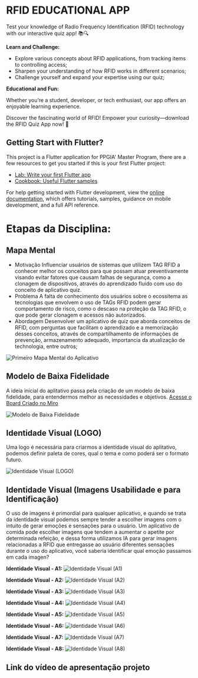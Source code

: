 # RFID EDUCATIONAL APP

  Test your knowledge of Radio Frequency Identification (RFID) technology with our interactive quiz app! 📚🔍

**Learn and Challenge:**

  - Explore various concepts about RFID applications, from tracking items to controlling access;
  - Sharpen your understanding of how RFID works in different scenarios;
  - Challenge yourself and expand your expertise using our quiz;

**Educational and Fun:**

Whether you’re a student, developer, or tech enthusiast, our app offers an enjoyable learning experience.

Discover the fascinating world of RFID!
Empower your curiosity—download the RFID Quiz App now! 🚀

## Getting Start with Flutter?

This project is a Flutter application for PPGIA' Master Program, there are a few resources to get you started if this is your first Flutter project:

- [Lab: Write your first Flutter app](https://docs.flutter.dev/get-started/codelab)
- [Cookbook: Useful Flutter samples](https://docs.flutter.dev/cookbook)

For help getting started with Flutter development, view the
[online documentation](https://docs.flutter.dev/), which offers tutorials,
samples, guidance on mobile development, and a full API reference.


# Etapas da Disciplina:

## Mapa Mental
  - Motivação
     Influenciar usuários de sistemas que utilizem TAG RFID a conhecer melhor os conceitos para que possam atuar preventivamente visando evitar fatores que causam falhas de segurança, como a clonagem de dispositivos, através do aprendizado fluido com uso do conceito de aplicativo quiz.
  - Problema
     A falta de conhecimento dos usuários sobre o ecossitema as tecnologias que envolvem o uso de TAGs RFID podem gerar comportamento de risco, como o descaso na proteção da TAG RFID, o que pode gerar clonagem e acessos não autorizados.
  - Abordagem
     Desenvolver um aplicativo de quiz que aborda conceitos de RFID, com perguntas que facilitam o aprendizado e a memorização desses conceitos, através de compartilhamento de informações de prevenção, armazenamento adequado, importancia da atualização de technologia, entre outros;

  <img src="https://lh3.googleusercontent.com/fife/ALs6j_F05lWa12osFzkdDOVzqTRxaixHychTnYvNPCQj6rovyWuMWSkOoDnjr7iZHEXTjdSGbBFgGpYztEZwT2Gf9eaZQmX5mTDchy1N-MklKwo5h1E-JbcLXRlGUCknOjuZmM4nJLb-MfqrKdUTplRXupA4QRAbVwkipnEFgUw_aqd3Z35infrtlHBYdtxhljDAEPkHZ2X2aApJZU4DSOIB04Vsey-xGAGLHLLf1SrYalIt28shimC2atWjLdouTv_kTB0sbqqzi-WnfiljO8fAn4bgVAXfLttorCc8EbMDLdFVn2c2nbH6LExr5X7jO5sUe67k1wfmzGUO0rDROCnkq81JLG17Y5Xg2O4HQfpKNY6U7QhcAHvbhZNVH3iu8kfZTu8UIe4CFc3vbAZzW62upeuXpy8CsM8Ig1jxemAOwq27PLMqI7yVMI3SSc7ir_03cF516pj2vUFTwf90SQaKFS5snSWPAiu8CzQ0Ntx1BwwNS01bP3ffyvchXpqfQy8qQcHntHqSV873FwLIHGW9Qywdxfo4falzD6jhX7aN-LUuzBh3-_Q3HI8tI1LnRh-fRHD3Mif1wBv5q_mcDD2Wh0pb3wN4BZ6_5duMsJnWRAGLyn-3ZyPvWN8DbfpSj3CiSY0RgXTqUp0t6hOqPJhlu1ESBTLwW-isKbFt4ee9DiDjaSW83D7qexpKHIOfh_Ad3vC-Um7ZF2nr9_7q9p9I5DpAy2Zx2e3o_B83mQphYdOAD8w-mqvwKUWEIWef46c1qwvnfBKUa4poyDYMShypjktCC162OFXvoZGHSM1d-_tkuGPJoEul4O5XyRxBUDEW818SV8Q5lbM4EOvDCVf8TqVIDhhCzn7d12pv4zLnNb0e73UMs4i89APErm71AOYYWLt6VMaPszzw3lNRLk7eqv-VKUsZ7afMftzLpFMcHvb9mDUMimwCYVwz4fDd6Nzr_A-gbnQKQoOlxLypUKG9PojcBBSKxs1hZdZeFkaGhYzcqOyPeTgBmiWFV6472pqQxx__ecHy062V0RUwvTwZQEYJivHJL1yk_QsKxgF6GkYmWm-nkIINxUozlLlLB8c6JfsADPJsTFRbKIgak7MpcF5e8tH6vtAJQG9R8CSLo0EOWN2JUJ_2lt3zW-X9jAx3hsk5fDABHGticn2rQMQRm8G58gq2jFPEIHr28Qq3wv34w0RfVX0JZwBi-2xaMWD-QR_eJnwH0VSuXKJ_agT61LboJ1uFVXo8S6eC8EFKRm_O0UdqMBrtbLxXRFOKtl5SVG3RWAc0m1GJYrxpQMt6iAuL7qJpHH6M_E8C5nAP9koCwN3l26Z3dq_Nca3dLwrnBmF7fUoq257FjLXqR_on8tjGAYcOfnhnRaAvgTIi8NWt_Gg-qI2UdDsG5nCrP99Y4mF-xIG0WEZvP_kLwm481fQ3ltkiehkV7dNkxd_0JbcpCNyDl6qOyDDFn5YkJ1hykX6b8vOzYJN-JpeazOcuKCJzou4CmDuF3A90fWCKc07FjHOgR3XLB4T5Yy7SH-oOSeZ9FahwUJ7zT5goD99I8DqXt2yip8AW5t2YVDCgDxFjbt0MJngG131Ey78Iq9BMXyQ6oBb6_vxXPJ3Dcw11lf5yEAUb-gxb8sRFCsdRjoldfdwfOni-7zKA=w1920-h912" alt="Primeiro Mapa Mental do Aplicativo">

## Modelo de Baixa Fidelidade

  A ideia inicial do aplitativo passa pela criação de um modelo de baixa fidelidade, para entendermos melhor as necessidades e objetivos. [Acesse o Board Criado no Miro](https://miro.com/app/board/uXjVKZL9to4=/)

  <img src="https://lh3.googleusercontent.com/fife/ALs6j_EO4uuDN79eukWFItVkIJlVS0N1fqd03FwXlmydydRt2ycg1pA6lcy6PpJGINDpnGVikZmc0GURqXJ8M3Au8mTFLJbqs23MZFhQGlG0FfNkHTI-WSmRzkix1BXRjVGGXR8Z0nmYwH_S8WyVfB4LD0F6auZRom2ydBkncV0AHW7qPRbhhNHykbxLyBWW122iHv42nKpOuY1KEO27BIvT84FeJ9aSlUb3nxt9WrHO7SF14cVgymBvtMoK7ZgMY8ATM-5XX88vmhtCOkeOpZz1lT8zGIuXRtHn_Imd4KckiMhcdFiSETZPc3LknKzWUrH5FbU0uUJeyDN4VDNdHHaz-2WY9RCx-LQGCxaYKqL8q2YyA4eLotX4ZXSCghJ--u1aVrhoTH6OHtGaevCECZC952ETM_KUQZn8J-M6Z5n4B5OJTX_gPSlTZBmOWU98wEjh7e2ak3lw7Kx7ZSy9H2rGAx_75-6PMSfkux6KzebyWaauNRcNfyyCuzAU9TkOjZiESa38KOr8fIAUPQ72a_uPRf8LACa6lYASX7xpHQuWGn21GQ9bhbIE1JqJ9nQdLeVm92AHtGQ4COKvdcCBmzIwa43DTkXHIadtU6mHUa7mwuzKJMGjikZf9Bvp_cYQi5Bbe2JPkLQDNjfetrcFTD37UNfJ2ZgM8bEW1gAgIcvoa89qY_B934UFvb1ICR3aiFBUmm_cRw15HPXtBJazVeifhco96_gPkwoaE6hHfF6k4niefThEfqc9GVFsCiKlnrxJqFRdr5-IM6nCLYihGrvax4lwwuEmC3OLIMkviVoaumF2NyoqofrLj0ZXSj0noyeQgJe3tNJ0KhPBD2RGjdve_xFgnjBIfUQ2TebIyHMtokzFjSBFyQy5M78JZYCTXw9r_Nf4sqcORDbgMxL-GONpx9y4DqfnT170i4UHr0lZ_WVXtLKfDYV_XD10Ev0rTuUDPCeqJb-ObPVBgdqLX-PPgykjc9734Ix-r9Z9V_0oNmLi2Z48bFBFwIdOCZCsJwT-st1VtL_9mmF4wIH_r8ZOWA375OVIim9Q31K2zTF-E4gICM6GRspopkAA99cmPT-MoB8FP__RfsCrclzYwGdE2mxpSn2G_Nl4Dtv1SgAHOGGiCoQVCebSPYfJG077vm1lr6Y0PH5FDcLhpxzxTW3b4LedDBRreJw6ZMuP9NLnFK43IooQ-EmYokjnomfpx_2RKCmCIIQoQfqzelfHcH3qtX4FQ_kAHXmJ29VHlQnCUdFdkPZ8i72P3-aw3svcS_O0Vm5eURHRyNWegFPCL2k9FVAVbAAXwYejCzFZYcEz9KV2Go7STyXFEcpxDDGpOUWbRENHyGqVxfDUutwjMlidET3f2wfKaRJJ59tSAFA039Zf5jfiuhDGyfJR_YPvi_cI1Akiy7k_L7znH5CFlmtYbteo3HbWqLvUKZ8gnpXPcL0oEmsrLXhtiFTWtqrFloNuB_oYp9HEtRaC5QUQp3Wk7WXej0f5_sAiAJpFGsujVeqhOyv208WFUB95hVs9VALNWiMH8ocxhlbSAPi7f36AgvEHLVQXEcCouJJ-dat7ghyprNHtv9f5GXhiXgHCd6QgoxSKBFfdY0vV2Z_pS_oRyFB0k9xTjuEsmG7oZ_b2SpiLZojdrtgHLG9j=w1920-h912" alt="Modelo de Baixa Fidelidade">

## Identidade Visual (LOGO)

  Uma logo é necessária para criarmos a identidade visual do aplitativo, podemos definir paleta de cores, qual o tema e como poderá ser o formato futuro.


  <img src="https://lh3.googleusercontent.com/fife/ALs6j_GhbnmZBxcnKphwxTaZ-gy4FXZN75wY24NZ1r2h-lIS2tJAlpRmxEuHogPqzp88-uyAuFvn8ntmW0417dVdXTgrt4-MsJIWxolPNB1jIQadJXkFnprOrVnA3y3RwuIBMX5V2AFyCRqJi3F2n-2FyUWl27Q8GrhjuQ8jIpwM90o2jgZc5lt--SHZ3Ll0KDLlAOjLfhdkS-6qNDf7JibkAtmSmI7zTIrl1BrcyA_jA2JpyWeYU_96m2rpGZxMjVsgC1AhRB4uHpSFef-E6w3ICkNvEv9--YSj3gDMM2pJJFrBEIA3cfzmAQRynPv078KzrL-qkynspwE6v_tdtUnGdC5eB-1hmCSDAI-2j8sZmZMu6e5Ec-onbktN50qrkRW9_KglWrdsWM0jzEmGdA4e8bo1u3NDxWXFkpiK_XU-QWTK1lRt5ZmSc4e5uwC3BrExMTyX9QyAIaSHCRwVp3d9oiaWBeTuSluJrG6CfSP6T9oWKstnZ0iaeMNJ9oYTpnnhtS22r7tXEnkwUb8rf3-DJkGFtd7gO66dPBqKrCN-nfWvprk44-sIt8n8AhiO6IcSQ_OYIFXn5FkutX8jU1X7H9FK9czRvRKRnBy3Ev0nY2vp_fK_YZEE02PezeHtF4PMyFwXugwiMf9QkkmNanMxY3VBvF7JIuCB3JGxZli8JP0uo-WCKW47Uk9hQ2cqDQ7pnjfNv7YE7GWkOdeA0AIvM6GMDRQo1v89GauuvSOutBE70QyjV8UGE2Q3gPyrxuPFaN2EVqDfnw4UlrFU4cY2KJBrx4hmpHuS8cjqxYG7RauZPST2mDY0Pmb5qKTMwfbZ5G-GEQi2ZRbh5boueLaaggQqf5uLElR7RXGpvE5b8KG0Vew4XOX4bN7YdJmJifSJL8Ew3O-k9BPIO3owMPoH02kwuk8IvOdRGb4x3Uzz8XBSMjRJKkoKW_pd8vd6Cu6ieKYh6gtvZpqBlzvuUJ4A-sydoiQxquSPGnLmcSmv4gAPGVRo3PLVet0Yqspio1GJQmy_mE8_1WdVYUY9KIvMA9O-vnQldT8ZbLyz367dE01AF319eOBhAC3SsG5OxcDOOqX3yxppN9K15uEHc7Ddgrw17wMSdJCbgstIB9lM8I_riUs7IxIW8Nd29o5ydS8806Y3dbcm0aP7-LdeAO05Fbjtc_KNnjQeH10wcX6Ebdg8AT8GCgJATpT8hUaBXdC_B1g9MzIuqDFsG6Y2aPCJsh97VO6TGkpjvqUtQkZv6ojNVmcLnj_BBszhfLnXxve6gTuZU4egTfTERnwkjJjerwJEG1oOU0s4-V-HRicNo3vhB0zIiGdnJow0hH2Pfzcz7uvanQY1c4Ao1EXqNEdC-OLtGkjV-VafKKmILGfDlW90e17m_4udARzZdeDzR28GljysXko6_ALr5jsNpjvJXVlrypu9aTXElehBtOqhC78shuDk92GULMyjXHAg6jbSHLcy0AwDMeqWrfhFGNbu2oxaU4_RxcYkCQv-eZtgZrmr_D7Rshd9xgslyWeoefHioFzwUzdOy-NzEQ9nAoleZO_QWhYpNP-LVUxnkVWKihdvwYMMV_VJ5LOPUA521XeQrqrjWw-xao2nGBOwGCwZAG4fJ_UKdfsYC_NpIRbwF-xA3qcj0AVYAFcf=w1920-h912" alt="Identidade Visual (LOGO)">

## Identidade Visual (Imagens Usabilidade e para Identificação)

  O uso de imagens é primordial para qualquer aplicativo, e quando se trata da identidade visual podemos sempre tender a escolher imagens com o intuito de gerar emoções e sensações para o usuário. Um aplicativo de comida pode escolher imagens que tendem a aumentar o apetite por determinada refeição, e dessa forma utilizamos IA para gerar imagens relacionadas a RFID que entregasse ao usuário diferentes sensações durante o uso do aplicativo, você saberia identificar qual emoção passamos em cada imagen?
  
  **Identidade Visual - A1:**
  <img src="https://lh3.googleusercontent.com/fife/ALs6j_EiV7epggX1fTbU5NwfWG2EytKVRA9sgn_XZWMbBl4AeFipRWX_Ae5zRCzr4Apl0zsIf0sNH_le5CD8M-KbLHIpfX1L__ymVjrEROoKUdH-7F6eqi5qfIbl2ByF3yE5DPYyboubqvswu6dgc5kObbl1qqbdCjKOKZwdAng3bhP7byAv-Jk9bo-lp2vyOel4DFpZInOXrk0jS2__Qjy1V9VUHLA8ndiiWQCKheUPMUPL67z8tYHQsyIXD-mT8f68WXfv7qJNd2yHjeeRVInf6P2yTEDLF2WLwfbADFyWcZhjPXBFF2tWf-TtRldAf61hx_bMNECQhXfJKnFNjHTJD5C8NoaZxY0fH1VFjtAduesPot2Nl9aHAuYU2cqKMwBNZHNF_M_nEDbCH96XUAnFt6gmJ05QrfTiw1bi644gu6sFxLhCM70EG9ZYPyKxGShoyUgOXRVstKyTTX2rc4f6U0zxAo9Zos0qex8xUFzumv3HyHzCod4IFW7QrDwNNmF0WYF6BxP9QEu-9ohmxXUZIQb4O6DUN1htT1umNrs4CunsocZsxgoEh5D8WC9uS8Ee33OK-uktd2t2Z0c7F-4k7db0cA68q6ujCVDsj2r5o3cOY9sINKyjCXpPZ6yjt9rs0o5RqA0Xd_OrkPMXRSCsVFprFklbxiWpCFGIzActI76hdvEVxNcMeTjetbEGtm_igbuQj623ux_SOYpJvHAMmyFo2xyanLk89rZzoEU4_TcXl7mCqy7n_cId6i84lMreZPV7Dme90txkO_rDl4sJDFJxr4yezXM_BQqVFAUJxMKxdTDrgttgtX2OMu1Js-cVjKub11e3L9dsCuTqxISEULqg_BBWht4Cmm3gb3UF5Y3RmJogLKSV8xvXGsSbM83vjQpJbq_f4pp1Y8hy-FreP3c-QbjM0uaTvyIvgC9XOvYcs1S78T9D3zeIjx0-2sYNB-_oL-r8h5cfEunxsXM8_d2aYrqbVgS7hsMj7rzPyVC4-i43an14xXEhAj-ChT5VKjWdFDOtv-RXu1ZAJ1IwOYmJJ0dmoUzQeI0UoHJsKykv_pIwoRYabdTYnM318J7n5HBtAKDRzbP3rNeAHMRbCvRocInm36U_-jBQRpLdpfZQ8Q4V_SulLo6RKcpTzpOgFwW6NUrcO75IOiz1PR1lxFZJTNs-F9unDsl0PnpVsXXfSiwB291J0jkLxkCLy5W1vKQOoLiOr4aPugW7NqNQhYxV7M3d5xTpMI_HoqeOpBDrWHatbhuMuX-LFcIxJ78Ef_f3RSvKNhCvPYQpEqgIKLLDaV9j3BXkXkYirXULrgB4zSpx5lZ37-W4bBQL0kEVHTlpooXStNn-RHV7Sy6iZIyOKVkHEMCVKWHdo7D_T0x9IgRDEMnq4FcpWaLUp8Quvw6runaFnp_MF7Cozfqn8-9nrb81-DghfdFcOHMHMnte5o4Fr2PHMqpalaqOWMkt8Y-rXYur_bIC8ZK2g2mPvRNiMRlDdiHlmybf4aLz7P-dtYZ5qSNsUgAT4H0sY3-UuMX01GBPnRGLf9dBdQ9KosE8C4ENloDNbZna15V4GJzr6qm92zqYC2dxL_cS8fidGtuZfpqGJWtq57zgDoMadJ6t9elS79kr2D0u-arON_JWPqo0ssY7mZ8=w1920-h912" alt="Identidade Visual (A1)">
  
  **Identidade Visual - A2:**
  <img src="https://lh3.googleusercontent.com/fife/ALs6j_F37xU__keQxiUs-3v6Q5s8B6zXA2EmS49Tuw4bd962eKDheevh0yS1K543PUwgLMMm7N5q1kgJws4pIh1RAo5SNpcLQZpwKqtq6Mbig6HGxGGay0xMBADfRrnOms-uC1CraEP27Ma_aMLHm_yN5GaXuXLFL2yvYwrpW2xxX622IlqO8CmTj35Ozdrvqt7MwEPEdTd-vFoInKlNd60fWMoT-W04JQXDpwMibUKMcex48nqeSbAnbeKKxGt9mGZi5Ig1qkhm638sPik5yZkfLXfeVm8lSEBai7DMWfNjWAWiqPfoN5o3C0UBL6aaEL21OsgHzx20GZwwCc3oJr3_fI7Gn-IsCcjDnT4z-1cWAySBtcAwCn47V1o3XPZWiq8fqpyMlFeU9PL_ufM7BUJB3tm1adLOSi_DmRYfY5kcRItjswbE478t92CLZmbjf2fEY7zqYk4qTOa7X-IngUsy2RRQdINda1z3bLBCXVKgNIRVvhuo7v0WfBY_QVaaZvbfySWc6i8t5JOkYL5IkDim_ffWXyTUg_2wDKminAbldpZthTExfH7B1FQblsd-dahMRQH_IHdaVPck5OOtY61jO4yE__Etly5OH1faSpQRYhZP7OfrkE6_Ytcry2bd_4fTiwCOXTKvL09TnCJ4PsNZIpVZuQTEqesUx-ZBWyFmP35w5oLJVgR_lB4mbJJc_3A9bIJW0NtlAcP9gYo_ONpnaP_eCoScOzc9AWCQbzNQFYdz1zY489KwVfs9tTggEgIrN2ikqRibnsqMiGzZj9UIBWbBNtGAkRng_frsc6Y2QUsjXwe7ltNutFzGvZCcuuNaT9H1oTj0Mar0NF0T3anuHFMTnU9Duq8CjnAEUGfK1AwqNhI4C-FqJAzghHtM75OLQaG98plLUrIVoBgZvSFJhh7C3XNJDIlSqZS4oOo2NiG6RuV39F-8fTwIxFAGklFHny3zYdy1cyINn5eay0IZba02pm_6fvQyfBvFEVrFIX03Ryx1YwmPA6Pq2qP7K_7Ru4wlCKtUHJRc5bN_rFYVB5JNpTkfR9hYsNexSgStApCFNCy78C81XOLewm-76TfZ4nZJ3w9FIEOoZE-3I3GlMlF03l28w8eS9sqCHmUZ8D1TNluCZ6o_3g5NzN-QxMlchwTxyldj-IxzqsGpIhn_FWPOAuAAumDPPXVpc_F8fvzbC6LZnWD302GezHHOy-BPi6BZRBSY1oyo0nG3RKqzl_bsDOcbbKpw76lHt3Ly0z_Da9XUyBsyOjpTTbi_yljOPLDkMeasRy38NjXxaFwGbBQYywSIx8J0ZgKa5NJt636frDTsn49ZA-LZkbpZU9Sa5nigPZ8gPeZMoByfdANR5LOQvVIwRdPSXtLADXx6K2k85nyveMNPfnfpcBtuOEUaSVJnwYklvz0NuFsfc2__W__YooA0tm6LPy4mpgn1nespxivOxvH-75V6iTiPzwZMPXIEg2cSlrMS-BAe2B1L83qdJrEjG9NOePDppQTGpiXOlnXI5-Qg8Trlpo1ZEJppOqoKSr5L_oSxVl5tX0W5VFtkT3oLV-eL1w_DtTmQcTU39SePGlyXgEM8MNGjYvtyIog4JjAR4XqUJA1Pu3jjTEjK7L4V_eCWGCGwKr5C8sYEPY8dhdZ9Ml8=w1920-h912" alt="Identidade Visual (A2)">

  **Identidade Visual - A3:**
  <img src="https://lh3.googleusercontent.com/fife/ALs6j_GYPKqNEOp6221jluAeM29jYHc6jfX0rhcelAV-TPxpnnRYUKf8oTiRiZYv_vcVS9EukVxXRRJ3qluqvLH-kl5PYNU3YQsFYGqrG1AXHfcODr5wl6Qy-USZUdh88i8dEKU09TKKE1JolqKdDH6ItBIfcuJ_uV8LbNKf0o2rP3sXbB22aVTk8flJbMpSM0wHdqM9VnlB1S0qZf02x0E8NKLT6oqYX7nDCsXc2DKOayRYLP-8wOZeTNqwf8oks42HSJF-HmkLqTeFW5gqqd79E6Gu0FuXm7PORC7rzvrUTWYJZxcQaMQJ7kQfj3ZnkEIXiycH25lHaFlV0X8EF2zD3kJrXgyy7aGaqd3T6lNJeuDqZHW-NHGFABdLgsHtKGpPetUrrC6k7TMzKypoB3bVw7m19J0kyf0r-hwkUPEHkU78oT0A0-Tm9JosYkHe202e5_SFZdsaa89SQq6QMyT3FmpO05ie7tu8f0DyoxyE8k57Gpb0q2KNqD34oh9xGZ9G52woefl1Wla4Ovt9eqXypSGmyc6NtlPe_ZLJBbORVGV-LZS-4O28LNQUIU0fO9zWQogD24BTnOVUxUcMPOANcP6t8zGDfU_4ZLN8yYWSBrQtMgeaci38DD36sn3P03Iti3Aq0pzmKLxgslPWhJ7LaN6ADMdHM-8zktPvFYWrc2G82hG_Ffs3nV6VshYd1QgP97kJDLDROBEM15iH9psxq5kNYBA-ctyfVwZ32TrD6VR-IyPch5QsV9AopFDQ0PwguzoCFVFM3zBatkOdFGlJBeP91Zkus2Y3ldohD5TkkLLTA_NXLIwC2pIedqRi7mf0iM-XdaEDMQR4Yh-wn5kj9ZGHjloScdOSWK5qnOEuVZ4Kif2AS7VmuV-9-R9AjaY65SzlYKySvffAckFsBaDs91RyfUmqNF-0GMoHXuUMVpX5E4Z8lQOT1-CIDhxMrTCBTXKksKOeTmw-ZQaw-ywSo4JZHPLToGr7BRkhEDegVFnSH2OO0QAt5Qu-jsnkttXimyIVuKoLl5OgUXIzYbNdMf1AhKRFw-8Jk8v1HDY0bTLDyoEsh7nKRVm5EgkKZ5Ed7g-zdKO155tf-SMDsHjo8glTGSXuaQRHNM38FDlCCMElUEcl_QsjiayLqoIzCdiKfVHLiUXXOMe4NmzIlZAKQ8dJp1KkUliM1uOH81tPQUvvaDGhHAKFCtrdy381kbJ8OQqQihsKSBgZk7JL0fx20HB3mX_VPkMNJHmXxMyH1dyKfmaZ5mzEgQvjUZ-rJwOZDG13vrUsJESd2EQb3Wg9N1jaiEe4HbhYmcNfIT9E-k1evGWjhrLTZES1TkyyWxyNf3U_piXdyGRMElMPyA_j-KEE4L50rdDN3bw_WimErjvKtq52zBe6WwnpO8lWA6SvhFLnOo0dYa7rw2AhOoHuq8txJPElgbZ9FQgVFPbNFDLO8SMgwUgGLvFVqS4v5FgLmxnwnhmRldcamu6hihTiEp2Wq-msUJBczzGXce9HVFi5g8EyyCr7LewA18Gaw9EHqPOH6KdPlFVtF2pQDcnrhOgIx5wCZ-pNczZjmiKY4rQ2jY2BBL-o-MGvI0z6mW5XS8cf38Q1aH1niHWrIdG-biB-XnHHTGqOFOTjGSZ2vw0RS9fefdAOTW8F=w1227-h912" alt="Identidade Visual (A3)">

  **Identidade Visual - A4:**
  <img src="https://lh3.googleusercontent.com/fife/ALs6j_EiDwwcS2WTZE5-Z7JUMHNDAgY_x1fooHYDYo8cO5NSC3cfHI_YFsEb8N0_qlR60YLPXerbxeQ-ni9U2091aNn4jE55hQQn482Ja5Gg3wBu0VfEYwoqHsIUijeNfZBrNyrfjPAH-47Bd8lPvVZROpqo0b3J6XtYG9vKAL14_LI8y4wTW1WJRXoW570cxwMeLucI6SmF9mTZ6mhJk44a-Dy1zbfuPqU0LEnKoxKrK3cdr03-bPu5cv1nqOYfaa0_Pr5QJcDG-21yRxaADoYwCWzhKXZnPis-A8WFMnQx1uy-SgvCAG8CFBT7rlAtEjiGfLxKUcrTitv51on8Kmu9wcGnDFFsW3hImjLOAYuR08h4Qp8nqWlpTgdFsQ2o1bA2cFc2FaEtcaHRJvcld5exxE0b5jfZmOWRknlqQLptSeXhYj1WcKeGDMQ9eLG_3Mr0KiK6WLNH4WGWdNgJtW0S3U4dYi91iV7nVmoDb5PkFaySah8goNbl90EsbBPfbnkvWpdMDSNh3aZqqRDHtblcXWAHmVUB9Wtkl86dNcDkRk4NAAR-6icSL9gVtFhR9Fm9KH-yzinT_90XerFRsOMeK9q5MCvXeT-cire5P-QKgMhM8HGxF0IzI7BpG3rD4XS6lqmPp1aAaFbWmDeSlm0ibjj0O5mFrjmL-kFObhSYr9mx8GkEdmpJbLpzvR0MAyTBxzTegQ8SBZpUb-coCiarMmm2dItrjkc-ZoXmYkyZHE82IoqD3USUFAGWFPowidFUemGRBmHv63UFZf4t1eeYuHYGuBoxutTFEx0btYwzIm6gqEJYQeg605937AsrAkCGzJ9VbpLw_LTKUoc8LWD0qdGvbmVvxXs1rzkGuQuhIKbHfBP1n5W2tKib5TaeaZrmY4yDNqaC4IlEoWxk80KYSeUV8jsLzqli83npfwvxvwi3pIdAVP3xdrLHdJB2ogBSXwaM8dEtr8hoApP4zyduDVL-pvHKv_Vui2QAj_0NtMicdJ4T2kgARF7NGbOtt9TYNGmX_qTxvJ6Rg1MDcqGU-HV_EYySbnUGU26ee5sKZWmcXGlrO22BK25qEhl4OAUU6VANwzSca20pZ8h5l_JAzLhThVScJIDzNWEDAe-f7x6gJdwOCKG7VjY5dge6vBjymBXsR3TeVFggUgA5rF2Y2ryaA1bAEh778D1Gm7TpbzJFjEnmy6Gl6YNijkEwPNNf4PCmLzuCbrGTVdHal73biQqEjakNdE8UAQdAMLxEDZYaebUZnmUtzLh374AkngPtZ4Lo7CpjKqUKj8QURZd0vEZUL0S616jDAwWzh9aVG8krUNwfe8Gu_RH-OP9bbsT0Uo51jBSjNod1e8f4MNBxlu-_t0MUp7bupYzOk-MvJ-w-6c3oCzruU_NZkkuNhEM_rHyGvTuXqdgnETfUjyI0EfbPOtEYVFH8EkCfxb2q8kwLPs-wCKq7dilPLg2IFa2pMPvy3Le3G9sTWvz2GKal3bv2GKKfrubjWPjJMzzeRlD7MVebEljQkOyJh0YBbg1G1HQhC9DjsOn2JwnZnyeXwv0APm_ydvOSMUSf8YRXemjRX52FaNFcV6cdvVXx_mk1NegW1mKpNXYOpMTtUpH4aA3EYy_l5J7GQDni-UQr2oBjNKSxzWzLBOxa=w1227-h912" alt="Identidade Visual (A4)">

  **Identidade Visual - A5:**
  <img src="https://lh3.googleusercontent.com/fife/ALs6j_HoAsJ9pRLLEzZ0KolB_LmipmvINoBr7tayNsxPLo9y_5g1aBhlSuGdIuKR111mv0uhp0S91AQJtymhFjPmgPOY5cNs9WykuxBNC6ioq-b-qArCygmJGE2NeMjRRC4G-F1-N2aehs4LbkhI1dWj2Wa2o4nRTEiZF9Qt06ZIN0IeGaERUpzFTollNZNulcrj0KCS7OZf_hD9xGW1HA58GfA3jXYQpNVhWCXpGS9XkJVJ-AgNRxUZvFGeOLbRfMtmMVFlceyTXtweK7p6eotJ3RYVQ1xBT0ZzwHDmJKQ6SveQ3bXGqEi9uC9VOyIW1OK4FhEG6bTjHWAyAXSdKDpv2y6XFLm_JmdkM6-t69v2UZxdWikExom-WREuvMD8R0j3Lng7P8cpV5I7r5s3CBKyWlAUkj-ifTXoBOixmzrZ_LnRxTTpvjarVfTCALCghyafsmpWOpZzjKBDYQwXk4oOdQW9ATKthsGFFiFDMKiK95i9pBs7qzbBceom4LZba-j2LbpG7mCVCj73xpptrKAyJhppSudTe1yduJkIsCLhifu_FAZbQoz_mRHpx_f9Rqe_UGfQjtbcsx1nNS3-ZgG6Y19GRKdbiKsEHL390TdnVocdD8zBXx9EDaA3nh5n37E1_k6wlRn0Rdd3yu1yFkFw1FtwyQjczacKPqNVIc7ivZg7jsYDAEUehmaBM6J3A-nMKpYsqUAmQwVaaB1STXa9DHVREN08CORjdd4NDAoWn-eGwWknHfQw4u_M0BpC3FK6vzmRAqQbnCgBscoONm3v3rApJq6dn-Al_Ru07QAyVXXMS0YMXg_Bx68FOkC2GPziWck_uECf7VTbI_Dheq8Exb9rdWwB4PYlqFETh5TsYJo5JiyG39cAgDLk02cfbPPXDqyS7a7YPHg2bgGtUVEps8FYnafYitpgHOO248pQZ91fVyhDRx8jDLbkUHCWftG8zWOselX3YjOdPgeMKiJ_j8JDKhetSlaHI-7WMdiRIdbYJiP-QWoGHxlmhsffSK6aB61HuKJAKx0P0evaT4jxtacfKMcnEPlWJYBg2VxoCzT7p5Zj4I-I-6CHWz-irr4ME76I4_FBewsmspuIz3e-DeFba8LqvHjjfJVHFqN6IfROGyliN-VcsbPaVYGOQ0RtJ7H-U7a5ZIdgAViWA2-GRN52t00q8UaQ34BI2lsvddSKSCB5JLxkye6SSWHwmaURHbdFl_ZPzNAQ915KPg9QoczL-alI6gSQ9j2ZS3P4ctUt7boNC5JZe3Y6TT_QswLGRKmON2TrAdUfkix6x_qe4PG68XjW0FvprbKzy-3UrOXCcPsaDhZ_EIakalIb0QMIxWdWq9uarQGN9ZU-bceQMtHFXgITMazmnB1uGnnsE0uzfPCeM8nq-cS-kNr6CbVpqG68swxlJhsDE_0sE5ob5T7SqQ2Ljh1ESivdIemEFyglVKk4GyWThahsUgiohrhOPur3KOjshf6Z_4GilxfjC2UQE0SK7ZdnuypHe4CzQuRV9wpgLmkvQFfnXHDRjuF20OzwjFmIW3Slh2qpw9spAns4oxvSXWA-kv-GoBTleeCXlU-kH5rpr8EdgJ2gbS3ukegY9IcAKMuf4tblrAKgVq60FzEbr-UlBVo36vYfv1ejBS40A-1kexg=w1227-h912" alt="Identidade Visual (A5)">

  **Identidade Visual - A6:**
  <img src="https://lh3.googleusercontent.com/fife/ALs6j_GhDFed8hRiA_3YB0pj_NgOhJulFX-VQd6pXD4k-9BhQsNRLcUked_-8GLf4lEXHiTBqMFdMJjmo4DCfodjbjqehb8EyxGkPQvbyquTpv6pzeHsgABjVwAndc7PR2iOqMvUeF41eLjRYXgF1lf22zT8frclYUdKUuivUaKi7jUKqb6KQFQcHNfWD1QbcxOx_qqA-d83YzCSqHWa5HxTKOy9jwlvjwI4QK6P5jyPnPQmiLHpRAgW9aHo_LzYPlBVYm64yaufzrG2V16eZub7PzxdSP_cZ2NK-oWwlirQmzXaabuYKStPzshRMTSWVmTaFbyNBd8vgAdFGrOkwMkV8HiBArDUgZT75zlg3Jy-3JoswOZxML_zdnOxe-2qt1tEzS0kAU2z_z-G2fRkiTtrkELgK0kCnASg5cDDKeb7y-tf_Hi5L40L0vAJ5Cse5J6xQo4QZ2kDJsMtco2vCQptgoS9XtTcQQriV-hXaCoxHaMipscnKajVzSewQrMHZHTPg0EKFCpBBVrQXopiFPADSdVDGRxkfJFQvCeeTmGrs1bTqOOJnEYBkS9gqEUCAiHQiyvmmZ8VSXcRJ8pN4xN5NHXUsdjU1xrJKIZVG6QHCwPyT8cWXgOOqXhoArPZdyvUkPOek2F2UsExcSUxJA22w6S7fMc4KeYQudLCxeVFAFbTHN4Afg4e8Qf1UveneCEMKOdI4H3jLbahKbqAsSgX5_THJ4veRNt3GPhsvxLZjmuJsGGlI8s2aTxP4mnNQPafNlqj7lDfangh_idma_Syp-T3URRdBLai-QPOgSIHEfNyAPHoUhFF7dXMii83-Z0UMw3ECkcNAhGimNsHehqeJBJQlr9Pkiyjk9uO91rEVk81aMZw8WAKUyxnribUDCmnsUSYxHpehp0hf46CwDQx5Vki_6kSLRq8iIlAXpx0kaBOnDPUpSKjaXMosMx_FqmXwDb015d7SwTabXQ-BPW9hvMbnlLL-4M5enVjMChRXbQZKUppPY9B7qBGKye5WlHyM2VScfzSUpadEpbGM77ZvHlGh70-j-rU-eInzAv8eAm3Xc7iSkqWY7tgp6NyermY-ipOGVocMvSkc1pVQX7ljf0wZcQUEqUXPS-ag70Nk8bQkb2cBU1Hf6q2yJ3JcR2Wk7kjl0CnyG5ljplQnX2J4nZyN5nDavwTah6HCAJ_A7depM8IGL1oQB_bNXAHhTtDJ9xx0ZRP5nwhtQxRSPytcbSwTtskyMuyS4JHgi4OXzdf7xLVuj-ObqMTmoZZRyzW_6WOgfzffQub1heoTRtfFQI5Vsy59vFWqQPgSi7Wh3DWzV9SbXZok05ikgplCVYlI-haIljwunZ37-aR7lk01wEa8M7QWtUUDme78WxWct38I2pQIT6_90S_Of28__0j-lkejnyspw3edSJ5uzaw04x_jgaHoZ4Nbh0jtQA3ZrQAqaXxWJ9VlGDZ9ZG9_SEtaqeFiYsG9DHyoF1veBCz9MomyopNSpWCdrkGxwgxy3m4hQPCk1eCpEcar4-rxDdQJQznurrNLhlB6f46UMHsuElEE4mbTldkpsUFrdK_-xNzApgouuGZw0UcgBLMLdSKt_PLQGJsqetLjb4K-AMzLQvmx2gC3VFvQhDRHhCX4UUCdpg7R9DPcNk=w1227-h912" alt="Identidade Visual (A6)">

  **Identidade Visual - A7:**
  <img src="https://lh3.googleusercontent.com/fife/ALs6j_ES5CmKRPN5S8-b2v23rjoeVuS1W_5jj1r3ETBNWVooJF-sNg1XROs4stieJOGAH5Fjmc4RP1gt1_UO13E19wsPW9XGzPW7G8ZCb0OseYBd8ZquJVOTOsrq0VqmHvdAo1pJreIzXIlGGsNYZiBPygl_kjJsSMvFvTIDcdBmAs1wZCrNYcpecz__14RroDUPRNV27tAGCgn-sBZ8H_irgrbVAZmIblleZq7cSAeO7mIRD9v0B0BY6mBVGAse04l_-blc2F8MHwSuMLu9GhdXRSD8ml61jutVxJsZhnR0z3K4zn3oUDKgSWU6h5ZjgpbjYi-t9LpiT_vm6HKzvZB9OMoEHsFkgca9kFzppYOdYbROHapToTSjcw3IXSBSJNu61Lh3i-XeFjIVQWQRinuoQxpMDzrdFvIWKSypx7cubDKXnl4E6yNBCLZ-PzEgkloMHxZUZEr497UvMEf1y2-C-UdZ3XBV88Y67kXbQPRH6ODOlDipI40SFT1xUDqV5s563i-oLwwehm3k_vhuUwF8kbecivFa5QCe2m1ieXhWkn74R32W15wgTNjw30AhVo0L4wpTd05YQFdTYsQLPMEWozZSWvVB9BSOfHk-dvwXTW0AYu2D9xI8fKo1K9MfEihOKKCifimzzwlKBDqCdLw7cDiDUOhLZxm-AQ8-5ZrIrNnvEQkt9h2-LwSJZpvrhQH0blFyw0G8ydZehO2zn530pMc7UY92hWI0DkZBtdulXA9u9D82k3VB0DFwhsOhY4KyS8LolL0Dzq1Ib53qVav7WdTNTmqOFUS79_lMsBYsppC6nAfh-larkYTnGZDQnmFwxLmqPl2jCPwLOgDnPvi9igvGxn_gxvrVK_ZfLuHqJ_9JLQPyuwtCbKdPMVqNCl2AC6tZls_b9RnZI6JudswPhBbptPGRq8N54uRTO4jdLAdK2dCTv2ctml5_9zsUXBOqtxfd3C83m5o43JOx-Me4M95lX5XiQEsSXns1io8cVoiBm19TjDE6AvQ2bcEoHaXQC-QJcjIo2rUO_DMEnN9Y4a707b3kmbdjUQhkYcJ8AzlDE3lKZX4llPNQnzxLjliYV1hXBxmHBlK0HR7e9ZJm3Cslf--9_jjacOegt7tbMw4Dy-ZKAppIvBzGtfV9OCNmmp9siNIPi7FToCtuumciR382GwbYdgZIApPLkb6OkB9LS8jKRG1uNgaCndcIwNpOwUuOc3aWXcZxLScmhPqHnkW1_GBItpE-CUI34n6x_aPSyzeyfjH4hl-8ogxXBRJ7tJe7Ht2cDqUPAN2NTPcRH3t9pYK3PRml4uE69KIhn0RtSri5f8kjcV9Ve3WWeczDxM2xMSWv_nm4xeSTGSJB1tTk3kjn3Cs77wyMlooKs09T4A85kljuZReagGfLFUa3wu0pDQkxUQx55GC-DUbO8Fqgb-G2QaLFDroBaa2NdIpXuyZO65Fj_IMOLsRa7XjBzPbFNXvvZeUVlrO0TuvNl_vASUP8O5M-KYN8Kdc04dj01jBn68Ic4ZGnBrgGQRxs4DRzNLHr-qByPnqzw_wewNo8nWd75MBwlhNg4GRWoqgWb1fQ_RexzcC3RYz6QGGQgZn_oWeCkZYnG5GGJ6UamJ8ZvpPqxWdBH4p29ANc9vH7K4gt9bcllgz_=w1227-h912" alt="Identidade Visual (A7)">

  **Identidade Visual - A8:**
  <img src="https://lh3.googleusercontent.com/fife/ALs6j_GapRTFOBdAE5zBku9m5mM_uFX28LNBrWkyZ91r9B3u0D9uJszMFfF4VliuaIfIXQGtfijZkyGWnk6-U72iDqiXqibPunRJkcAA6DXL_p9aXe-UlryiJ6VRKpmh6h66mY7LYpkMHlFTCPDOzNFn7JQFHQWml-7qDZfipBhtAgHcQ_2W7eRdHLOHOvoG4ReJfrJWQsnyXRar9ZZgkh8nPcde1Sa9imkIQ5DDam8minDooDzbw87WmnSkTZUDtD7nSMs-oMmwvLqVK-rblIabcJcmEWWw9zD23LGnNapqFfp7K05H5c_HBZzVa--cZFJu6TPzDyw0z-aq9LCFnYJ2YAoEzZVDgf_YWKzlgvCxhf38t2p3CN0Oi_GR0N_fERLy2JWcSTjwDE-gFoixpV2EW9GWhmLScD8d_0WORwTDQDIY2qGz44fDdMniIFabtWk0xD1k_xG5x5Dsq7_JMZfqWeVbTiPteKb5-xyZ1ap1sQi4a6DzzEEb55D8gTtaAN6PNCf-aZuVSKch4YVgb6AM8HaXZs8tZOW6gYjpR7rHRLHlnzRMZI4fjJXZ058o2duJPr4OmUnLO-OjO_bv7x8o0Qq6gjkY-PJoiso6hZdI1w9tbw0cXXJJf2JmAkx7mqjoAajhHEhViT7oQNqvcNXMgoAGxci8bXd-McuAjxNdVzznyY5N1yR4Oxs13lQ0utYrnwqJFTE2S777SCIiCPhI9d9UvV41XcerxC59a5MFqdxwxsKDYu_YhuPa3Gl75oSKJF-SZk6vyu4-TL8e35pjgH7NdOhRCsuROJgvpXmdzWQK03kcnr4BP7sG7KP5qHBmJ68Myxt3qpAA64u3a1abYyxBfqcjhNt7ZDA1BQh9d2T9XPByLN9dhoU-_XV3wLpbeo2dLlzzxwP6QPzTfxN5iKO0tRPiWa0WRcGobjLf54P9_1QTb_TiihxyjsPzSKGOb2dwkGzmdx1Fw06mVTLI2GQu6YRAveP8mJsIQZvt_dwq_KzhRjz5t0xh5MbZ1ndMzP4VDzG1HwOoVk1ngZuh82BPALp8pECiMcaNL3SYRPGSsYcxW3Me3Sz0PdIX9cKNsuxnRz0OYB57fF4lneg6Ev_Mu6YTh88ov5HR3f1kLFCujP4HRi8Ad7HD9CbG8H1oG87L0-qGDZeD3xye-C72So79ENOAKeVgZSjOkBbEkIOj1bfkQ4lwWEPuH0YTLWzPzNQvjjZ2ubCeeHcvzwJAYoT7xwmoB9LKglm1_QhidR9_oHcqHrY3Zsq60pp1juOpXAIFZ3n_gDAhWY93ugZG5RIsc4do3dqY1IpvdxGcXTP11ti2LhlJ7sziTZIB__nwwUnYbENUb5oxuE5YJGBEJ7INP_nk50l6BQwh-d02Ut_Qa_X7NL5vi5-DO_kIcn1hV97kcYtG1YX0CeR1DQ89wKlvhTNJb_2C1fCk53yTHPK3IAY_GgHje4R-XS2IeJhxyXWXcWR2qn1LcNDCZygJkDAmHE80QtTC_Ikby9f4SPIaZ_071ECDcOmZ5WYqX7stWVf4gLzT8m74Sl-fo9wb6mvDRiuIl4Vdgvfk6dbsI0uZJl0kE2okDd8f_PamuNuoOf8THemFItPbnh3QciZW_KXCtYsQMKAFiOnnnYUKjp2dwlE1waLJpe6O=w1227-h912" alt="Identidade Visual (A8)">





## Link do vídeo de apresentação projeto